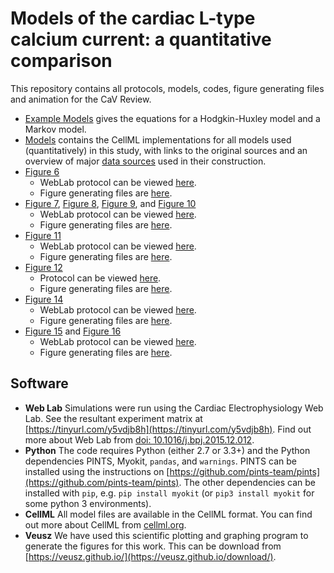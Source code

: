 # Models of the cardiac L-type calcium current: a quantitative comparison
This repository contains all protocols, models, codes, figure generating files and animation for the CaV Review.

- [Example Models](https://github.com/CardiacModelling/ical-review/blob/master/Example_Models.ipynb) gives the equations for a Hodgkin-Huxley model and a Markov model. 
- [Models](https://github.com/CardiacModelling/ical-review/tree/master/Models) contains the CellML implementations for all models used (quantitatively) in this study, with links to the original sources and an overview of major [data sources](https://github.com/CardiacModelling/ical-model-comparison/blob/master/Models/data.md) used in their construction.
- [Figure 6](https://github.com/CardiacModelling/ical-review/blob/master/Data_Analysis/Driving_term/Driving_Term_Voltage_dependence.pdf)
	- WebLab protocol can be viewed [here](https://github.com/CardiacModelling/ical-review/tree/master/Protocols/Web%20Lab/Driving_Term_Range).
	- Figure generating files are [here](https://github.com/CardiacModelling/ical-review/tree/master/Data_Analysis/Driving_term).
- [Figure 7](https://github.com/CardiacModelling/ical-review/blob/master/Data_Analysis/Kinetic_protocols/activation_panel.pdf), [Figure 8](https://github.com/CardiacModelling/ical-model-comparison/blob/master/Data_Analysis/Kinetic_protocols/activation_outlier.pdf), [Figure 9](https://github.com/CardiacModelling/ical-review/blob/master/Data_Analysis/Kinetic_protocols/inactivation_panel.pdf), and [Figure 10](https://github.com/CardiacModelling/ical-review/blob/master/Data_Analysis/Kinetic_protocols/recovery_panel.pdf)
	- WebLab protocol can be viewed [here](https://github.com/CardiacModelling/ical-review/tree/master/Protocols/Web%20Lab/Kinetic_Protcols).
	- Figure generating files are [here](https://github.com/CardiacModelling/ical-review/tree/master/Data_Analysis/Kinetic_protocols).
- [Figure 11](https://github.com/CardiacModelling/ical-review/blob/master/Data_Analysis/calcium_sensitivity/CDI/calcium_sensitivity.pdf)
	- WebLab protocol can be viewed [here](https://github.com/CardiacModelling/ical-review/tree/master/Protocols/Web%20Lab/Calcium-dependent%20inactivation).
	- Figure generating files are [here](https://github.com/CardiacModelling/ical-review/tree/master/Data_Analysis/calcium_sensitivity/CDI).
- [Figure 12](https://github.com/CardiacModelling/ical-review/blob/master/Data_Analysis/calcium_sensitivity/ic50/ic50_histogram.pdf)
	- Protocol can be viewed [here](https://github.com/CardiacModelling/ical-review/tree/master/Protocols/Python).
	- Figure generating files are [here](https://github.com/CardiacModelling/ical-review/tree/master/Data_Analysis/calcium_sensitivity/ic50).
- [Figure 14](https://github.com/CardiacModelling/ical-review/blob/master/Data_Analysis/AP_CaT_Clamp/ICal_All/I_CaL_AP_CaT_Clamp_normalize.pdf)
	- WebLab protocol can be viewed [here](https://github.com/CardiacModelling/ical-review/tree/master/Protocols/Web%20Lab/Action_Potential_Clamps).
	- Figure generating files are [here](https://github.com/CardiacModelling/ical-review/tree/master/Data_Analysis/AP_CaT_Clamp/ICal_All).
- [Figure 15](https://github.com/CardiacModelling/ical-review/blob/master/Data_Analysis/AP_CaT_Clamp/Open_Prob_AP_CaT_Clamp/chronology_panel.pdf) and [Figure 16](https://github.com/CardiacModelling/ical-review/blob/master/Data_Analysis/AP_CaT_Clamp/Open_Prob_AP_CaT_Clamp/calcium_localization.pdf)
	- WebLab protocol can be viewed [here](https://github.com/CardiacModelling/ical-review/tree/master/Protocols/Web%20Lab/Action_Potential_Clamps/AP%20CaT%20Clamp%20(inherent%20localization)).
	- Figure generating files are [here](https://github.com/CardiacModelling/ical-review/tree/master/Data_Analysis/AP_CaT_Clamp/Open_Prob_AP_CaT_Clamp).

## Software
- **Web Lab** Simulations were run using the Cardiac Electrophysiology Web Lab.
  See the resultant experiment matrix at [https://tinyurl.com/y5vdjb8h](https://tinyurl.com/y5vdjb8h).
  Find out more about Web Lab from [doi: 10.1016/j.bpj.2015.12.012](https://dx.doi.org/10.1016%2Fj.bpj.2015.12.012).
- **Python** The code requires Python (either 2.7 or 3.3+) and the Python dependencies PINTS, Myokit, `pandas`, and `warnings`.
  PINTS can be installed using the instructions on [https://github.com/pints-team/pints](https://github.com/pints-team/pints).
  The other dependencies can be installed with `pip`, e.g. `pip install myokit` (or `pip3 install myokit` for some python 3 environments).
- **CellML** All model files are available in the CellML format.
  You can find out more about CellML from [cellml.org](https://www.cellml.org/).
- **Veusz** We have used this scientific plotting and graphing program to generate the figures for this work.
  This can be download from [https://veusz.github.io/](https://veusz.github.io/download/).

